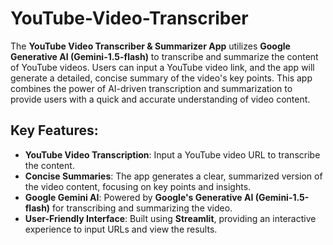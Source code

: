 # YouTube-Video-Transcriber
The **YouTube Video Transcriber & Summarizer App** utilizes **Google Generative AI (Gemini-1.5-flash)** to transcribe and summarize the content of YouTube videos. Users can input a YouTube video link, and the app will generate a detailed, concise summary of the video's key points. This app combines the power of AI-driven transcription and summarization to provide users with a quick and accurate understanding of video content.

## Key Features:
- **YouTube Video Transcription**: Input a YouTube video URL to transcribe the content.
- **Concise Summaries**: The app generates a clear, summarized version of the video content, focusing on key points and insights.
- **Google Gemini AI**: Powered by **Google's Generative AI (Gemini-1.5-flash)** for transcribing and summarizing the video.
- **User-Friendly Interface**: Built using **Streamlit**, providing an interactive experience to input URLs and view the results.
